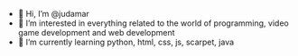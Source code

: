 - 👋 Hi, I’m @judamar
- 👀 I’m interested in everything related to the world of programming, video game development and web development
- 🌱 I’m currently learning python, html, css, js, scarpet, java

<!---
judamar/judamar is a ✨ special ✨ repository because its `README.md` (this file) appears on your GitHub profile.
You can click the Preview link to take a look at your changes.
--->
